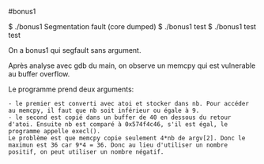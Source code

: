 #bonus1

$ ./bonus1
Segmentation fault (core dumped)
$ ./bonus1 test
$ ./bonus1 test test

On a bonus1 qui segfault sans argument.

Après analyse avec gdb du main, on observe un memcpy qui est vulnerable au buffer overflow.

Le programme prend deux arguments:

    - le premier est converti avec atoi et stocker dans nb. Pour accéder au memcpy, il faut que nb soit inférieur ou égale à 9.
    - le second est copié dans un buffer de 40 en dessous du retour d'atoi. Ensuite nb est comparé à 0x574f4c46, s'il est égal, le programme appelle execl().
    Le problème est que memcpy copie seulement 4*nb de argv[2]. Donc le maximun est 36 car 9*4 = 36. Donc au lieu d'utiliser un nombre positif, on peut utiliser un nombre négatif.
